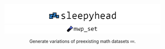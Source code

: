![image](../../images/sleepyhead_logo.png)
![image](../../images/mwp_set.png)

<p align="center">
  Generate variations of preexisting math datasets 💤.
</p>
